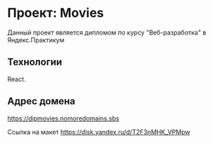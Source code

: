# Проект: Movies

Данный проект является дипломом по курсу "Веб-разработка" в Яндекс.Практикум

## Технологии
React.

## Адрес домена
https://dipmovies.nomoredomains.sbs

Ссылка на макет https://disk.yandex.ru/d/T2F3nMHK_VPMpw